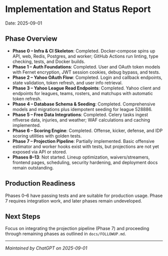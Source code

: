 # Implementation and Status Report

Date: 2025-09-01

## Phase Overview
- **Phase 0 – Infra & CI Skeleton**: Completed. Docker-compose spins up API, web, Redis, Postgres, and worker; GitHub Actions run linting, type checking, tests, and Docker builds.
- **Phase 1 – Auth Foundations**: Completed. User and OAuth token models with Fernet encryption, JWT session cookies, debug bypass, and tests.
- **Phase 2 – Yahoo OAuth Flow**: Completed. Login and callback endpoints, state validation, token refresh, and user info retrieval.
- **Phase 3 – Yahoo League Read Endpoints**: Completed. Yahoo client and endpoints for leagues, teams, rosters, and matchups with automatic token refresh.
- **Phase 4 – Database Schema & Seeding**: Completed. Comprehensive models and migrations plus idempotent seeding for league 528886.
- **Phase 5 – Free Data Integrations**: Completed. Celery tasks ingest nflverse data, injuries, and weather; WAF calculations and caching implemented.
- **Phase 6 – Scoring Engine**: Completed. Offense, kicker, defense, and IDP scoring utilities with golden tests.
- **Phase 7 – Projection Pipeline**: Partially implemented. Basic offensive estimator and worker hooks exist with tests, but projections are not yet exposed via API or stored.
- **Phases 8–13**: Not started. Lineup optimization, waivers/streamers, frontend pages, scheduling, security hardening, and deployment docs remain outstanding.

## Production Readiness
Phases 0–6 have passing tests and are suitable for production usage. Phase 7 requires integration work, and later phases remain undeveloped.

## Next Steps
Focus on integrating the projection pipeline (Phase 7) and proceeding through remaining phases as outlined in `docs/FOLLOWUP.md`.

---

*Maintained by ChatGPT on 2025-09-01*
